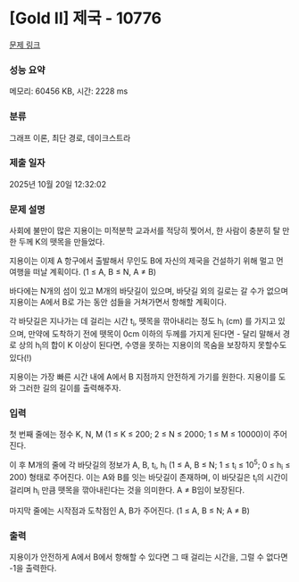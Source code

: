 # [Gold II] 제국 - 10776 

[문제 링크](https://www.acmicpc.net/problem/10776) 

### 성능 요약

메모리: 60456 KB, 시간: 2228 ms

### 분류

그래프 이론, 최단 경로, 데이크스트라

### 제출 일자

2025년 10월 20일 12:32:02

### 문제 설명

<p>사회에 불만이 많은 지용이는 미적분학 교과서를 적당히 찢어서, 한 사람이 충분히 탈 만한 두께 K의 뗏목을 만들었다.</p>

<p>지용이는 이제 A 항구에서 출발해서 무인도 B에 자신의 제국을 건설하기 위해 멀고 먼 여행을 떠날 계획이다. (1 ≤ A, B ≤ N, A ≠ B)</p>

<p>바다에는 N개의 섬이 있고 M개의 바닷길이 있으며, 바닷길 외의 길로는 갈 수가 없으며 지용이는 A에서 B로 가는 동안 섬들을 거쳐가면서 항해할 계획이다.</p>

<p>각 바닷길은 지나가는 데 걸리는 시간 t<sub>i</sub>, 뗏목을 깎아내리는 정도 h<sub>i</sub> (cm) 를 가지고 있으며, 만약에 도착하기 전에 뗏목이 0cm 이하의 두께를 가지게 된다면 - 달리 말해서 경로 상의 h<sub>i</sub>의 합이 K 이상이 된다면, 수영을 못하는 지용이의 목숨을 보장하지 못할수도 있다(!)</p>

<p>지용이는 가장 빠른 시간 내에 A에서 B 지점까지 안전하게 가기를 원한다. 지용이를 도와 그러한 길의 길이를 출력해주자.</p>

### 입력 

 <p>첫 번째 줄에는 정수 K, N, M (1 ≤ K ≤ 200; 2 ≤ N ≤ 2000; 1 ≤ M ≤ 10000)이 주어진다.</p>

<p>이 후 M개의 줄에 각 바닷길의 정보가 A, B, t<sub>i</sub>, h<sub>i</sub> (1 ≤ A, B ≤ N; 1 ≤ t<sub>i</sub> ≤ 10<sup>5</sup>; 0 ≤ h<sub>i</sub> ≤ 200) 형태로 주어진다. 이는 A와 B를 잇는 바닷길이 존재하며, 이 바닷길은 t<sub>i</sub>의 시간이 걸리며 h<sub>i</sub> 만큼 뗏목을 깎아내린다는 것을 의미한다. A ≠ B임이 보장된다.</p>

<p>마지막 줄에는 시작점과 도착점인 A, B가 주어진다. (1 ≤ A, B ≤ N; A ≠ B)</p>

### 출력 

 <p>지용이가 안전하게 A에서 B에서 항해할 수 있다면 그 때 걸리는 시간을, 그럴 수 없다면 -1을 출력한다.</p>

